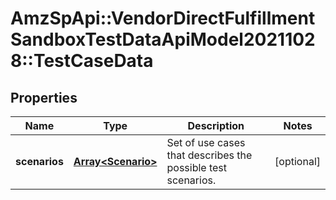 # AmzSpApi::VendorDirectFulfillmentSandboxTestDataApiModel20211028::TestCaseData

## Properties
Name | Type | Description | Notes
------------ | ------------- | ------------- | -------------
**scenarios** | [**Array&lt;Scenario&gt;**](Scenario.md) | Set of use cases that describes the possible test scenarios. | [optional] 

